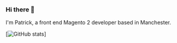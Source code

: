 ### Hi there 👋

I'm Patrick, a front end Magento 2 developer based in Manchester. 

[![GitHub stats](https://github-readme-stats.vercel.app/api?username=patrickwhitehouse&theme=dracula)]
